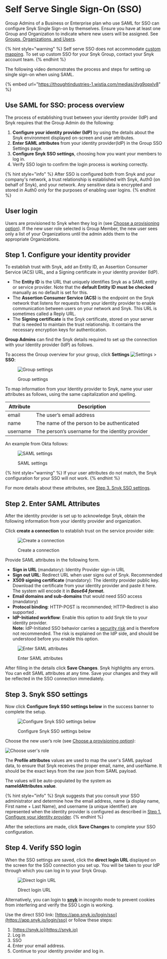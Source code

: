 # Self Serve Single Sign-On (SSO)

Group Admins of a Business or Enterprise plan who use SAML for SSO can configure Snyk Single Sign-on by themselves. Ensure you have at least one Group and Organization to indicate where new users will be assigned. See [Groups, Organizations, and Users](../../../../introducing-snyk/groups-organizations-and-users.md).

{% hint style="warning" %}
Self serve SSO does not accommodate [custom mapping](../custom-mapping-option/). To set up custom SSO for your Snyk Group, contact your Snyk account team.
{% endhint %}

The following video demonstrates the process and steps for setting up single sign-on when using SAML.

{% embed url="https://thoughtindustries-1.wistia.com/medias/dyg9opxlv8" %}

## Use SAML for SSO: process overview

The process of establishing trust between your identity provider (IdP) and Snyk requires that the Group Admin do the following:

1. **Configure your identity provider (IdP)** by using the details about the Snyk environment displayed on-screen and user attributes.
2. **Enter SAML attributes** from your identity provider(IdP) in the Group SSO Settings page.
3. **Configure Snyk SSO settings**, choosing how you want your members to log in.
4. Verify SSO login to confirm the login process is working correctly.

{% hint style="info" %}
After SSO is configured both from Snyk and your company's network, a trust relationship is established with Snyk, Auth0 (on behalf of Snyk), and your network. Any sensitive data is encrypted and stored in Auth0 only for the purposes of enabling user logins.
{% endhint %}

## **User login**

Users are provisioned to Snyk when they log in (see [Choose a provisioning option](../choose-a-provisioning-option.md)). If the new user role selected is Group Member, the new user sees only a list of your Organizations until the admin adds them to the appropriate Organizations.

## Step 1. Configure your identity provider

To establish trust with Snyk, add an Entity ID, an Assertion Consumer Service (ACS) URL, and a Signing certificate in your identity provider (IdP).

* The **Entity ID** is the URL that uniquely identifies Snyk as a SAML entity or service provider. Note that the **default Entity ID must be checked** manually as no default is set for this.
* The **Assertion Consumer Service (ACS)** is the endpoint on the Snyk network that listens for requests from your identity provider to enable communication between users on your network and Snyk. This URL is sometimes called a Reply URL.
* The **Signing certificate** is the Snyk certificate, stored on your server that is needed to maintain the trust relationship. It contains the necessary encryption keys for authentication.

**Group Admins** can find the Snyk details required to set up the connection with your Identity provider (IdP) as follows.

To access the Group overview for your group, click **Settings** ![Settings](https://github.com/snyk/user-docs/raw/118bd8f19001bd64415f0ce63897f568c4b5327a/docs/.gitbook/assets/image%20\(70\).png) > **SSO**:

<figure><img src="../../../../.gitbook/assets/snyk-sso.png" alt="Group settings"><figcaption><p>Group settings</p></figcaption></figure>

To map information from your Identity provider to Snyk, name your user attributes as follows, using the same capitalization and spelling.

| Attribute | Description                                     |
| --------- | ----------------------------------------------- |
| email     | The user’s email address                        |
| name      | The name of the person to be authenticated      |
| username  | The person’s username for the identity provider |

An example from Okta follows:

<figure><img src="../../../../.gitbook/assets/Screenshot 2022-02-24 at 14.19.18.png" alt="SAML settings"><figcaption><p>SAML settings</p></figcaption></figure>

{% hint style="warning" %}
If your user attributes do not match, the Snyk configuration for your SSO will not work.
{% endhint %}

For more details about these attributes, see [Step 3. Snyk SSO settings](./#step-3.-snyk-sso-settings).

## Step 2. Enter SAML Attributes

After the identity provider is set up to acknowledge Snyk, obtain the following information from your identity provider and organization.

Click **create a connection** to establish trust on the service provider side:

<figure><img src="../../../../.gitbook/assets/image (115) (1).png" alt="Create a connection"><figcaption><p>Create a connection</p></figcaption></figure>

Provide SAML attributes in the following form.

* **Sign in URL** (mandatory): Identity Provider sign-in URL
* **Sign out URL**: Redirect URL when user signs out of Snyk. Recommended
* **X509 signing certificate** (mandatory): The identity provider public key. Download the certificate from your identity provider and paste it here. The system will encode it in _**Base64 format.**_
* **Email domains and sub-domains** that would need SSO access (mandatory)
* **Protocol binding**: HTTP-POST is recommended; HTTP-Redirect is also supported .
* **IdP-Initiated workflow**: Enable this option to add Snyk tile to your identity provider.\
  **Note:** IdP-Initiated SSO behavior carries a [security risk](https://auth0.com/docs/authenticate/protocols/saml/saml-sso-integrations/identity-provider-initiated-single-sign-on#risks-and-considerations) and is therefore not recommended. The risk is explained on the IdP side, and should be understood before you enable this option.

<figure><img src="../../../../.gitbook/assets/Screenshot 2022-02-24 at 14.40.24.png" alt="Enter SAML attributes"><figcaption><p>Enter SAML attributes</p></figcaption></figure>

After filling in the details click **Save Changes**. Snyk highlights any errors. You can edit SAML attributes at any time. Save your changes and they will be reflected in the SSO connection immediately.

## Step 3. Snyk SSO settings

Now click **Configure Snyk SSO settings below** in the success banner to complete the setup.

<figure><img src="../../../../.gitbook/assets/Screenshot 2022-02-24 at 15.37.44.png" alt="Configure Snyk SSO settings below"><figcaption><p>Configure Snyk SSO settings below</p></figcaption></figure>

Choose the new user’s role (see [Choose a provisioning option](../choose-a-provisioning-option.md)):

![Choose user's role](<../../../../.gitbook/assets/Screenshot 2022-02-24 at 15.28.30.png>)

The **Profile attributes** values are used to map the user's SAML payload data, to ensure that Snyk receives the proper email, name, and userName. It should be the exact keys from the raw json from SAML payload.

The values will be auto-populated by the system as **nameIdAttributes.value**.

{% hint style="info" %}
Snyk suggests that you consult your SSO administrator and determine how the email address, name (a display name, First name + Last Name), and username (a unique identifier) are represented when the identity provider is configured as described in [Step 1. Configure your identity provider](./#step-1.-configure-your-identity-provider).
{% endhint %}

After the selections are made, click **Save Changes** to complete your SSO configuration.

## Step 4. Verify SSO login

When the SSO settings are saved, click the **direct login URL** displayed on the screen for the SSO connection you set up. You will be taken to your IdP through which you can log in to your Snyk Group.

<figure><img src="../../../../.gitbook/assets/Screenshot 2022-02-24 at 16.00.49.png" alt="Direct login URL"><figcaption><p>DIrect login URL</p></figcaption></figure>

Alternatively, you can login to [**snyk**](http://snyk.io) in incognito mode to prevent cookies from interfering and verify the SSO Login is working.

Use the direct SSO link: [https://app.snyk.io/login/sso](https://app.snyk.io/login/sso) or follow these steps:

1. [https://snyk.io](https://snyk.io)
2. Log in
3. SSO
4. Enter your email address.
5. Continue to your identity provider and log in.
